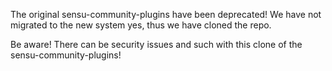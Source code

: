 The original sensu-community-plugins have been deprecated! We have not migrated to the new system yes, thus we have cloned the repo.

Be aware! There can be security issues and such with this clone of the sensu-community-plugins!
